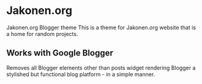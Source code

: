 # Jakonen.org
Jakonen.org Blogger theme
This is a theme for Jakonen.org website that is a home for random projects.

## Works with Google Blogger
Removes all Blogger elements other than  posts widget rendering
Blogger a stylished but functional blog platform - in a simple manner.
